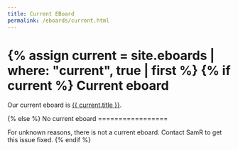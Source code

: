 ```yaml
---
title: Current EBoard
permalink: /eboards/current.html
---
```

{% assign current = site.eboards | where: "current", true | first %}
{% if current %}
Current eboard
==============
<script language="javascript">
  document.location = "{{ site.baseurl }}{{ current.url }}";
</script>
<p>
  Our current eboard is 
  <a href="{{ site.baseurl }}{{ current.url }}">{{ current.title }}</a>.
</p>
{% else %}
No current eboard
=================

For unknown reasons, there is not a current eboard.  Contact SamR to
get this issue fixed.
{% endif %}
